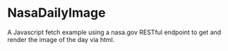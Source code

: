 # NasaDailyImage
A Javascript fetch example using a nasa.gov RESTful endpoint to get and render the image of the day via html.
